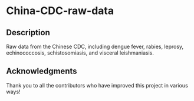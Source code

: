 # China-CDC-raw-data
## Description
Raw data from the Chinese CDC, including dengue fever, rabies, leprosy, echinococcosis, schistosomiasis, and visceral leishmaniasis.
## Acknowledgments
Thank you to all the contributors who have improved this project in various ways!

